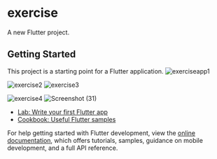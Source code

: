 # exercise

A new Flutter project.

## Getting Started

This project is a starting point for a Flutter application.
![exerciseapp1](https://github.com/Alex1-ai/Flutter-Exercise-App/assets/78540958/19759cf0-b49f-4b88-bf72-f852af8e36a9)

![exercise2](https://github.com/Alex1-ai/Flutter-Exercise-App/assets/78540958/ead3c1ab-c5ae-4538-a008-c59831d5820d)
![exercise3](https://github.com/Alex1-ai/Flutter-Exercise-App/assets/78540958/6d865e65-deee-4a94-b816-bd95f653aeb8)

![exercise4](https://github.com/Alex1-ai/Flutter-Exercise-App/assets/78540958/0a12f357-c164-4f92-a9dd-672b2464b5d7)
![Screenshot (31)](https://github.com/Alex1-ai/Flutter-Exercise-App/assets/78540958/a85cc540-7304-4c41-93f0-bcfe28ee3721)

- [Lab: Write your first Flutter app](https://docs.flutter.dev/get-started/codelab)
- [Cookbook: Useful Flutter samples](https://docs.flutter.dev/cookbook)

For help getting started with Flutter development, view the
[online documentation](https://docs.flutter.dev/), which offers tutorials,
samples, guidance on mobile development, and a full API reference.
